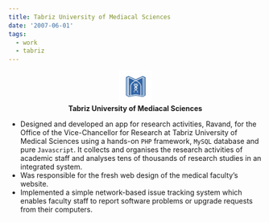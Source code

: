 ```yaml
---
title: Tabriz University of Mediacal Sciences
date: '2007-06-01'
tags:
  - work
  - tabriz
---
```

<p align='center'>
  <img src='/assets/stories/tbzmed.png' height='64'  /><br />
  <b>Tabriz University of Mediacal Sciences</b>
</p>

* Designed and developed an app for research activities, Ravand, for the Office of the Vice-Chancellor for Research at Tabriz University of Medical Sciences using a hands-on `PHP` framework, `MySQL` database and pure `Javascript`. It collects and organises the research activities of academic staff and analyses tens of thousands of research studies in an integrated system.
* Was responsible for the fresh web design of the medical faculty’s website.
* Implemented a simple network-based issue tracking system which enables faculty staff to report software problems or upgrade requests from their computers.
